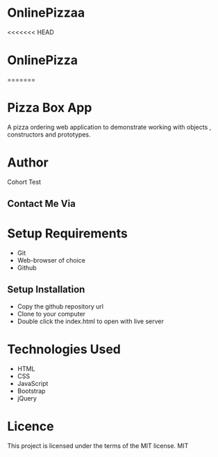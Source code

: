 # OnlinePizzaa

<<<<<<< HEAD
# OnlinePizza
=======
# Pizza Box App
A pizza ordering web application to demonstrate working with objects , constructors and prototypes.

# Author
Cohort Test
## Contact Me Via

# Setup Requirements
* Git
* Web-browser of choice
* Github
## Setup Installation
* Copy the github repository url
* Clone to your computer
* Double click the index.html to open with live server

# Technologies Used
 * HTML
 * CSS
 * JavaScript
 * Bootstrap
 * jQuery

# Licence
This project is licensed under the terms of the MIT license.
<a>MIT</a>

